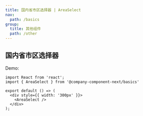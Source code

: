 ```yaml
---
title: 国内省市区选择器 | AreaSelect
nav:
  path: /basics
group:
  title: 其他组件
  path: /other
---
```

## 国内省市区选择器

Demo:

```tsx
import React from 'react';
import { AreaSelect } from '@company-component-next/basics'

export default () => (
  <div style={{ width: '300px' }}>
    <AreaSelect />
  </div>
);
```

<API src="./index.tsx"></API>

